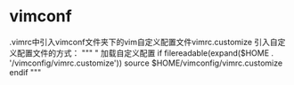 # vimconf

.vimrc中引入vimconf文件夹下的vim自定义配置文件vimrc.customize
引入自定义配置文件的方式：
"""
" 加载自定义配置
if filereadable(expand($HOME . '/vimconfig/vimrc.customize'))
    source $HOME/vimconfig/vimrc.customize
endif
"""
